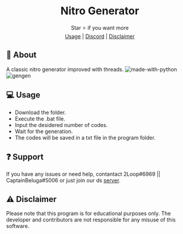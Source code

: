 <div align="center">

# Nitro Generator

</div>
<div align="center">
  
  Star ⭐ if you want more <br>
  <a href="https://github.com/astros3x/Nitro-generator#-usage">Usage</a> | <a href="https://discord.gg/XnRjFmgPYz">Discord</a> | <a href="https://github.com/astros3x/Nitro-generator#warning-disclaimer">Disclaimer</a>
  
</div>

## 📍 About
A classic nitro generator improved with threads. ![made-with-python](https://img.shields.io/badge/Made%20with-Python-1f425f.svg)
![gengen](https://github.com/astros3x/Nitro-generator/assets/87500882/d8a8abf2-8e9c-4e69-90f7-12cb499b0053)

## 💻 Usage
* Download the folder.
* Execute the .bat file.
* Input the desidered number of codes.
* Wait for the generation.
* The codes will be saved in a txt file in the program folder.


## :question: Support
If you have any issues or need help, contantact 2Loop#6969 || CaptainBeluga#5006 or just join our ds [server](https://discord.gg/XnRjFmgPYz).


## :warning: Disclaimer
Please note that this program is for educational purposes only. The developer and contributors are not responsible for any misuse of this software.

